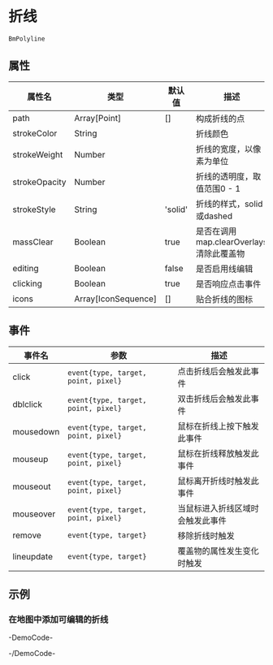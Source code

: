 # 折线

`BmPolyline`

## 属性

|属性名|类型|默认值|描述|
|------|-----|-----|----|
|path|Array[Point]|[]|构成折线的点|
|strokeColor|String||折线颜色|
|strokeWeight|Number||折线的宽度，以像素为单位|
|strokeOpacity|Number||折线的透明度，取值范围0 - 1|
|strokeStyle|String|'solid'|折线的样式，solid或dashed|
|massClear|Boolean|true|是否在调用map.clearOverlays清除此覆盖物|
|editing|Boolean|false|是否启用线编辑|
|clicking|Boolean|true|是否响应点击事件|
|icons|Array[IconSequence]|[]|贴合折线的图标|

## 事件

|事件名|参数|描述|
|------|----|----|
|click|`event{type, target, point, pixel}`|点击折线后会触发此事件|
|dblclick|`event{type, target, point, pixel}`|双击折线后会触发此事件|
|mousedown|`event{type, target, point, pixel}`|鼠标在折线上按下触发此事件|
|mouseup|`event{type, target, point, pixel}`|鼠标在折线释放触发此事件|
|mouseout|`event{type, target, point, pixel}`|鼠标离开折线时触发此事件|
|mouseover|`event{type, target, point, pixel}`|当鼠标进入折线区域时会触发此事件|
|remove|`event{type, target}`|移除折线时触发|
|lineupdate|`event{type, target}`|覆盖物的属性发生变化时触发|

## 示例

### 在地图中添加可编辑的折线

-DemoCode-
<template>
  <div>
    <baidu-map class="map" :center="{lng: 116.404, lat: 39.915}" :zoom="14" @mousemove="syncPolyline" @click="paintPolyline" @rightclick="newPolyline">
      <bm-control>
        <button @click.stop="toggle">{{ polyline.editing ? '停止绘制' : '开始绘制' }}</button>
      </bm-control>
      <bm-polyline :path="path" v-for="path of polyline.paths" :key="path"></bm-polyline>
    </baidu-map>
  </div>
</template>

<script setup>
import { ref, toRef } from 'vue';
import { getConfig } from 'm-baidu-map';

const config = getConfig();

const polyline = ref({
  editing: false,
  paths: []
});

const toggle = (name) => {
  polyline.value.editing = !polyline.value.editing;
};

const syncPolyline = (e) => {
  if (!polyline.value.editing) {
    return
  }

  if (!polyline.value.paths.length) {
    return
  }
  const path = polyline.value.paths[polyline.value.paths.length - 1]
  if (!path.length) {
    return
  }
  if (path.length === 1) {
    polyline.value.paths[polyline.value.paths.length - 1].push(config.type == 'WebGL' ? e.latlng : e.point)
  }
  polyline.value.paths[polyline.value.paths.length - 1][path.length - 1] = config.type == 'WebGL' ? e.latlng : e.point;
}

const newPolyline = (e) => {
  if (!polyline.value.editing) {
    return
  }
  if (!polyline.value.paths.length) {
    polyline.value.paths.push([])
  }
  const path = polyline.value.paths[polyline.value.paths.length - 1]
  path.pop()
  if (path.length) {
    polyline.value.paths.push([])
  }
}

const paintPolyline = (e) => {
  if (!polyline.value.editing) {
    return
  }
  !polyline.value.paths.length && polyline.value.paths.push([])
  polyline.value.paths[polyline.value.paths.length - 1].push(config.type == 'WebGL' ? e.latlng : e.point)
}
</script>
-/DemoCode-